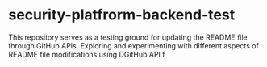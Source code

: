 # security-platfrorm-backend-test
This repository serves as a testing ground for updating the README file through GitHub APIs. Exploring and experimenting with different aspects of README file modifications using DGitHub API f
